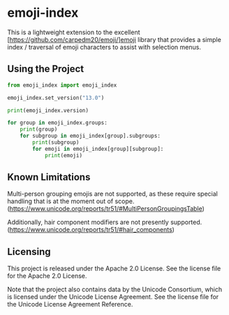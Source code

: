 # emoji-index

This is a lightweight extension to the excellent [https://github.com/carpedm20/emoji/]emoji library that provides a simple index / traversal of emoji characters to assist with selection menus.

## Using the Project

```python
from emoji_index import emoji_index

emoji_index.set_version("13.0")

print(emoji_index.version)

for group in emoji_index.groups:
    print(group)
    for subgroup in emoji_index[group].subgroups:
        print(subgroup)
        for emoji in emoji_index[group][subgroup]:
            print(emoji)
```

## Known Limitations

Multi-person grouping emojis are not supported, as these require special handling that is at the moment out of scope. (https://www.unicode.org/reports/tr51/#MultiPersonGroupingsTable)

Additionally, hair component modifiers are not presently supported. (https://www.unicode.org/reports/tr51/#hair_components)

## Licensing

This project is released under the Apache 2.0 License. See the license file for the Apache 2.0 License.

Note that the project also contains data by the Unicode Consortium, which is licensed under the Unicode License Agreement. See the license file for the Unicode License Agreement Reference.